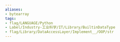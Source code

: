```yaml
---
aliases:
- bytearray
tags:
- flag/LANGUAGE/Python
- Label/Industry-工业科学/IT/Library/BuiltinDataType
- flag/Library/DataAccessLayer/Implement__/OOP/str
---
```

